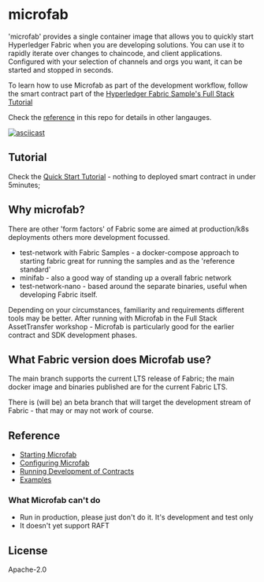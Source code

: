 # microfab

'microfab' provides a single container image that allows you to quickly start Hyperledger Fabric when you are developing solutions. You can use it to rapidly iterate over changes to chaincode, and client applications. Configured with your selection of channels and orgs you want, it can be started and stopped in seconds.  

To learn how to use Microfab as part of the development workflow, follow the smart contract part of the [Hyperledger Fabric Sample's Full Stack Tutorial](https://github.com/hyperledger/fabric-samples/blob/main/full-stack-asset-transfer-guide/docs/SmartContractDev/00-Introduction.md)

Check the [reference](./docs/DevelopingContracts.md) in this repo for details in other langauges.

[![asciicast](https://asciinema.org/a/519913.svg)](https://asciinema.org/a/519913)


## Tutorial

Check the [Quick Start Tutorial](./docs/Tutorial.md) - nothing to deployed smart contract in under 5minutes;
## Why microfab?

There are other 'form factors' of Fabric some are aimed at production/k8s deployments others more development focussed.

- test-network with Fabric Samples - a docker-compose approach to starting fabric great for running the samples and as the 'reference standard'
- minifab - also a good way of standing up a overall fabric network
- test-network-nano - based around the separate binaries, useful when developing Fabric itself.

Depending on your circumstances, familiarity and requirements different tools may be better. After running with Microfab in the Full Stack AssetTransfer workshop - Microfab is particularly good for the earlier contract and SDK development phases.

## What Fabric version does Microfab use?

The main branch supports the current LTS release of Fabric; the main docker image and binaries published are for the current Fabric LTS.

There is (will be) an beta branch that will target the development stream of Fabric - that may or may not work of course.


## Reference

- [Starting Microfab](./docs/StartingMicrofab.md)
- [Configuring Microfab](./docs/ConfiguringMicrofab.md)
- [Running Development of Contracts](./docs/DevelopingContracts.md)
- [Examples](./examples/README.md)

### What Microfab can't do

- Run in production, please just don't do it. It's development and test only
- It doesn't yet support RAFT


## License

Apache-2.0


